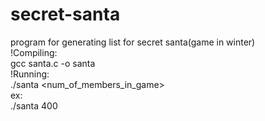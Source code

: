 # secret-santa
program for generating list for secret santa(game in winter)</br>
!Compiling:</br>
gcc santa.c -o santa</br>
!Running:</br>
./santa <num_of_members_in_game></br>
ex:</br>
./santa 400

